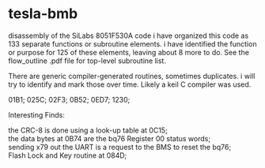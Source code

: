 # tesla-bmb
disassembly of the SiLabs 8051F530A code
i have organized this code as 133 separate functions or subroutine elements.
i have identified the function or purpose for 125 of these elements, leaving about 8 more to do.
See the flow_outline .pdf file for top-level subroutine list.

There are generic compiler-generated routines, sometimes duplicates.  i will try to identify and
mark those over time.  Likely a keil C compiler was used.

01B1;
025C;
02F3;
0B52;
0ED7;
1230;

Interesting Finds:

the CRC-8 is done using a look-up table at 0C15;  
the data bytes at 0B74 are the bq76 Register 00 status words;  
sending x79 out the UART is a request to the BMS to reset the bq76;  
Flash Lock and Key routine at 084D;  
